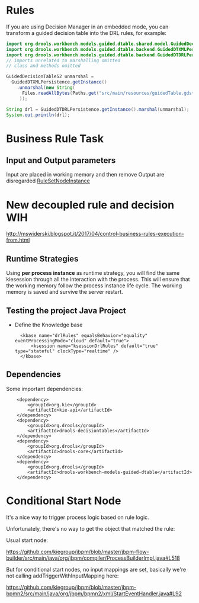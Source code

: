 Rules
==================

If you are using Decision Manager in an embedded mode, you can transform a guided decision table into the DRL rules, for example:

```java
import org.drools.workbench.models.guided.dtable.shared.model.GuidedDecisionTable52;
import org.drools.workbench.models.guided.dtable.backend.GuidedDTXMLPersistence;
import org.drools.workbench.models.guided.dtable.backend.GuidedDTDRLPersistence;
// imports unrelated to marshalling omitted
// class and methods omitted

GuidedDecisionTable52 unmarshal =
  GuidedDTXMLPersistence.getInstance()
    .unmarshal(new String(
      Files.readAllBytes(Paths.get("src/main/resources/guidedTable.gdst"))
	 ));

String drl = GuidedDTDRLPersistence.getInstance().marshal(unmarshal);
System.out.println(drl);
```

Business Rule Task
==================

## Input and Output parameters
Input are placed in working memory and then remove
Output are disregarded
[RuleSetNodeInstance][1]

# New decoupled rule and decision WIH

http://mswiderski.blogspot.it/2017/04/control-business-rules-execution-from.html

## Runtime Strategies

Using **per process instance** as runtime strategy, you will find the same kiesession through all the interaction with the process. This will ensure that the working memory follow the process instance life cycle. The working memory is saved and survive the server restart.

## Testing the project Java Project

- Define the Knowledge base  

    <kmodule xmlns="http://jboss.org/kie/6.0.0/kmodule">
    
        <kbase name="drlRules" equalsBehavior="equality" eventProcessingMode="cloud" default="true">
            <ksession name="ksessionDrlRules" default="true" type="stateful" clockType="realtime" />
        </kbase>
        
    </kmodule>


## Dependencies

Some important dependencies:

		<dependency>
			<groupId>org.kie</groupId>
			<artifactId>kie-api</artifactId>
		</dependency>
		<dependency>
			<groupId>org.drools</groupId>
			<artifactId>drools-decisiontables</artifactId>
		</dependency>
		<dependency>
			<groupId>org.drools</groupId>
			<artifactId>drools-core</artifactId>
		</dependency>
		<dependency>
			<groupId>org.drools</groupId>
			<artifactId>drools-workbench-models-guided-dtable</artifactId>
		</dependency>






[1]:https://github.com/droolsjbpm/jbpm/blob/738d191d338dab3e8baceeaf6fe31556b81fe07f/jbpm-flow/src/main/java/org/jbpm/workflow/instance/node/RuleSetNodeInstance.java

# Conditional Start Node

It's a nice way to trigger process logic based on rule logic.

Unfortunately, there's no way to get the object that matched the rule:

Usual start node:

https://github.com/kiegroup/jbpm/blob/master/jbpm-flow-builder/src/main/java/org/jbpm/compiler/ProcessBuilderImpl.java#L518

But for conditional start nodes, no input mappings are set, basically we're not calling addTriggerWithInputMapping here:

https://github.com/kiegroup/jbpm/blob/master/jbpm-bpmn2/src/main/java/org/jbpm/bpmn2/xml/StartEventHandler.java#L92

